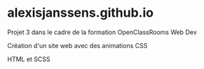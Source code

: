 # alexisjanssens.github.io
Projet 3 dans le cadre de la formation OpenClassRooms Web Dev

Création d'un site web avec des animations CSS

HTML et SCSS
